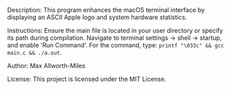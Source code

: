 Description: This program enhances the macOS terminal interface by displaying an ASCII Apple logo and system hardware statistics. 

Instructions: Ensure the main file is located in your user directory or specify its path during compilation. Navigate to terminal settings -> shell -> startup, and enable 'Run Command'. For the command, type: `printf "\033c" && gcc main.c && ./a.out`.

Author: Max Allworth-Miles

License: This project is licensed under the MIT License.
